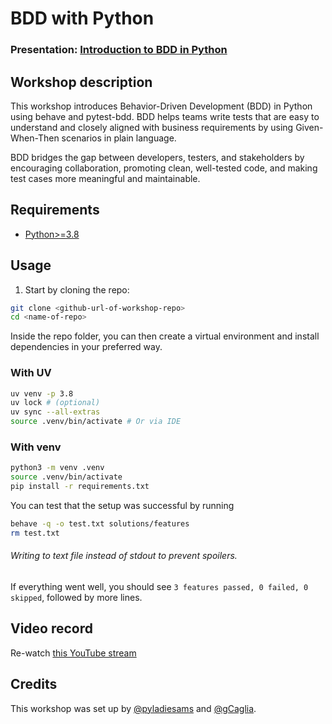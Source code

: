 
# BDD with Python 
### Presentation: [Introduction to BDD in Python](https://docs.google.com/presentation/d/1t8gkZ9HH19cT_fM4AAfu3gPutuJZXZ2U1twyL3JOwhc)

## Workshop description
This workshop introduces Behavior-Driven Development (BDD) in Python using behave and pytest-bdd. BDD helps teams write tests that are easy to understand and closely aligned with business requirements by using Given-When-Then scenarios in plain language.

BDD bridges the gap between developers, testers, and stakeholders by encouraging collaboration, promoting clean, well-tested code, and making test cases more meaningful and maintainable.

## Requirements
* [Python>=3.8](https://www.python.org/downloads/release/python-380/)
 
## Usage
1. Start by cloning the repo:
```bash
git clone <github-url-of-workshop-repo>
cd <name-of-repo>
```

Inside the repo folder, you can then create a virtual environment and install dependencies in your preferred way.

### With UV
```bash
uv venv -p 3.8
uv lock # (optional)
uv sync --all-extras
source .venv/bin/activate # Or via IDE
```

### With venv
```bash
python3 -m venv .venv
source .venv/bin/activate
pip install -r requirements.txt
```

You can test that the setup was successful by running
```bash
behave -q -o test.txt solutions/features 
rm test.txt 
```
###### Writing to text file instead of stdout to prevent spoilers.

If everything went well, you should see `3 features passed, 0 failed, 0 skipped`, followed by more lines.

## Video record
Re-watch [this YouTube stream](https://www.youtube.com/watch?v=TynFKyY7wCQ)

## Credits
This workshop was set up by [@pyladiesams](https://github.com/pyladiesams) and [@gCaglia](https://github.com/gCaglia).

